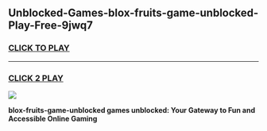 
## Unblocked-Games-blox-fruits-game-unblocked-Play-Free-9jwq7
<h3>
<a href="https://premium76.site?title=blox-fruits-game-unblocked&ref=18A">CLICK TO PLAY</a></h3>
<hr>

<h3>
<a href="https://premium76.site?title=blox-fruits-game-unblocked&ref=18A">CLICK 2 PLAY</a>
  
</h3>

<a href="https://premium76.site?title=blox-fruits-game-unblocked&ref=18A"><img src="https://clearcache.store/games.png"></a>


**blox-fruits-game-unblocked games unblocked: Your Gateway to Fun and Accessible Online Gaming**
